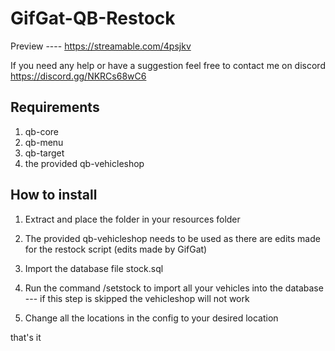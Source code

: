 # GifGat-QB-Restock

Preview ---- https://streamable.com/4psjkv

If you need any help or have a suggestion feel free to contact me on discord https://discord.gg/NKRCs68wC6

## Requirements
1. qb-core
3. qb-menu
4. qb-target
5. the provided qb-vehicleshop

## How to install 

1. Extract and place the folder in your resources folder

2. The provided qb-vehicleshop needs to be used as there are edits made for the restock script (edits made by GifGat)

3. Import the database file stock.sql

4. Run the command /setstock to import all your vehicles into the database
--- if this step is skipped the vehicleshop will not work

5. Change all the locations in the config to your desired location

that's it

